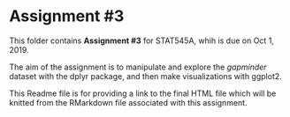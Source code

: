 # Assignment #3 

This folder contains **Assignment #3** for STAT545A, whih is due on Oct 1, 2019.

The aim of the assignment is to manipulate and explore the *gapminder* dataset with the dplyr package, and then make visualizations with ggplot2.

This Readme file is for providing a link to the final HTML file which will be knitted from the RMarkdown file associated with this assignment.
